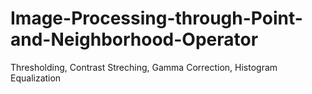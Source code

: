 # Image-Processing-through-Point-and-Neighborhood-Operator
Thresholding, Contrast Streching, Gamma Correction, Histogram Equalization
